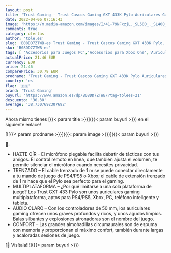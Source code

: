 ```yaml
---
layout: post
title: 'Trust Gaming - Trust Cascos Gaming GXT 433K Pylo Auriculares Gamer con Micrófono Plegable  Altavoces Activos de 50 mm  Cable Trenzado  para PS4  PS5  PC  Nintendo Switch  Xbox One  Xbox Series X - Negro Camuflaje'
date: 2022-04-06 07:16:43
image: 'https://m.media-amazon.com/images/I/41-79NFxzjL._SL500_._SL400_.jpg'
comments: true
category: ofertas
author: 'tole.es'
slug: 'B08DD7ZTWB-es Trust Gaming - Trust Cascos Gaming GXT 433K Pylo...'
sku: 'B08DD7ZTWB-es'
tags: [ 'Accesorios para Juegos PC','Accesorios para Xbox One','Auriculares gaming para Xbox One','Electrónica','Hardware y juegos para Xbox One','Juegos y Accesorios para PC','Videojuegos','nintendo','ps4','ps5','trust gaming','xbox', ]
actualPrice: 21.46 EUR
currency: EUR
price: 21.46
comparePrice: 30.79 EUR
prodname: 'Trust Gaming - Trust Cascos Gaming GXT 433K Pylo Auriculares Gamer con Micrófono Plegable  Altavoces Activos de 50 mm  Cable Trenzado  para PS4  PS5  PC  Nintendo Switch  Xbox One  Xbox Series X - Negro Camuflaje'
country: 'es'
flag: '🇪🇸'
brand: 'Trust Gaming'
buyurl: 'https://www.amazon.es/dp/B08DD7ZTWB/?tag=tolees-21'
descuento: '30.30'
average: '38.7307692307692'
---
```


Ahora mismo tienes [{{< param title >}}]({{< param buyurl >}}) en el siguiente enlace!

[![{{< param prodname >}}]({{< param image >}})]({{< param buyurl >}})

🔎:

- HAZTE OÍR – El micrófono plegable facilita debatir de tácticas con tus amigos. El control remoto en línea, que también ajusta el volumen, te permite silenciar el micrófono cuando necesites privacidad.
- TRENZADO – El cable trenzado de 1 m se puede conectar directamente a tu mando de juego de PS4/PS5 o Xbox; el cable de extensión trenzado de 1 m hace que el Pylo sea perfecto para el gaming.
- MULTIPLATAFORMA – ¿Por qué limitarse a una sola plataforma de juego? Los Trust GXT 433 Pylo son unos auriculares gaming multiplataforma, aptos para PS4/PS5, Xbox, PC, teléfono inteligente y tableta.
- AUDIO CLARO – Con los controladores de 50 mm, los auriculares gaming ofrecen unos graves profundos y ricos, y unos agudos limpios. Balas silbantes y explosiones atronadoras son el nombre del juego.
- CONFORT – Las grandes almohadillas circumaurales son de espuma con memoria y proporcionan el máximo confort, también durante largas y acaloradas sesiones de juego.

[🛒 Visítala!!!]({{< param buyurl >}})
